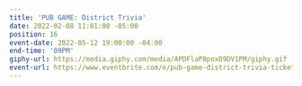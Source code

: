 ```yaml
---
title: 'PUB GAME: District Trivia'
date: 2022-02-08 11:01:00 -05:00
position: 16
event-date: 2022-05-12 19:00:00 -04:00
end-time: '09PM'
giphy-url: https://media.giphy.com/media/APDFlaP8poxD9DV1PM/giphy.gif
event-url: https://www.eventbrite.com/e/pub-game-district-trivia-tickets-329110587627
---
```


